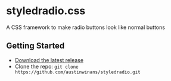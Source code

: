 # styledradio.css
A CSS framework to make radio buttons look like normal buttons
## Getting Started
- [Download the latest release](https://github.com/austinwinans/styledradio/archive/master.zip)
- Clone the repo: `git clone https://github.com/austinwinans/styledradio.git`
